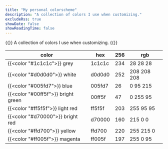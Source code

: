 ```yaml
---
title: "My personal colorscheme"
description: "A collection of colors I use when customizing."
excludeRss: true
showDate: false
showReadingTime: false
---
```


{{<lead>}}
A collection of colors I use when customizing.
{{</lead>}}

| color | hex | 256 | rgb |
|--|--|--|--|
| {{<color "#1c1c1c">}} grey | 1c1c1c | 234 | 28 28 28 |
| {{<color "#d0d0d0">}} white | d0d0d0 | 252 | 208 208 208 |
| {{<color "#005fd7">}} blue | 005fd7 | 26 | 0 95 215 |
| {{<color "#00ff5f">}} bright green | 00ff5f | 47 | 0 255 95 |
| {{<color "#ff5f5f">}} light red | ff5f5f | 203 | 255 95 95 |
| {{<color "#d70000">}} bright red | d70000 | 160 | 215 0 0 |
| {{<color "#ffd700">}} yellow | ffd700 | 220 | 255 215 0 |
| {{<color "#ff005f">}} magenta | ff005f | 197 | 255 0 95 |
